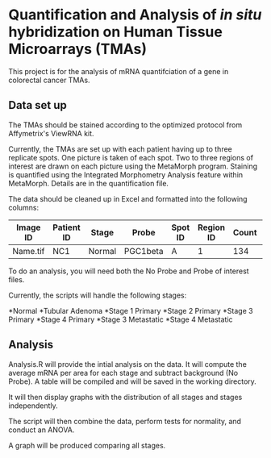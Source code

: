 # Quantification and Analysis of *in situ* hybridization on Human Tissue Microarrays (TMAs)

This project is for the analysis of mRNA quantifciation of a gene in colorectal cancer TMAs.

## Data set up

The TMAs should be stained according to the optimized protocol from Affymetrix's ViewRNA kit.

Currently, the TMAs are set up with each patient having up to three replicate spots. One picture is taken of each spot. Two to three regions of interest are drawn on each picture using the MetaMorph program. Staining is quantified using the Integrated Morphometry Analysis feature within MetaMorph. Details are in the quantification file.

The data should be cleaned up in Excel and formatted into the following columns:

Image ID | Patient ID | Stage | Probe | Spot ID | Region ID | Count | Area (pixels) | Threshold
--- | --- | --- | --- | --- | --- | --- | --- | ---
Name.tif | NC1 | Normal | PGC1beta | A | 1 | 134 | 1391934 | 245

To do an analysis, you will need both the No Probe and Probe of interest files.

Currently, the scripts will handle the following stages:

*Normal
*Tubular Adenoma
*Stage 1 Primary
*Stage 2 Primary
*Stage 3 Primary
*Stage 4 Primary
*Stage 3 Metastatic
*Stage 4 Metastatic

## Analysis

Analysis.R will provide the intial analysis on the data. It will compute the average mRNA per area for each stage and subtract background (No Probe). A table will be compiled and will be saved in the working directory.

It will then display graphs with the distribution of all stages and stages independently.

The script will then combine the data, perform tests for normality, and conduct an ANOVA.

A graph will be produced comparing all stages.